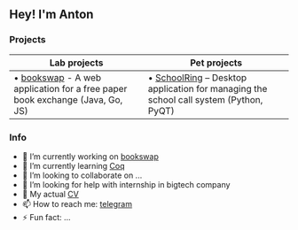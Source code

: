 ## Hey! I'm Anton

### Projects

| **Lab projects**                                                                                                       | Pet projects                                                                                                                      |
| ---------------------------------------------------------------------------------------------------------------------- | --------------------------------------------------------------------------------------------------------------------------------- |
| • [bookswap](https://github.com/alchemmist/bookswap) - A web application for a free paper book exchange (Java, Go, JS) | • [SchoolRing](https://github.com/alchemmist/SchoolRing) – Desktop application for managing the school call system (Python, PyQT) |

### Info

- 🔭 I’m currently working on [bookswap](https://github.com/alchemmist/bookswap)
- 🌱 I’m currently learning [Coq](https://rocq-prover.org/)
- 👯 I’m looking to collaborate on ...
- 🤔 I’m looking for help with internship in bigtech company
- 💬 My actual [CV](https://github.com/alchemmist/CV/blob/main/resume-en.pdf)
- 📫 How to reach me: [telegram](https://t.me/alchemmist)
- ⚡ Fun fact: ...

